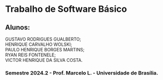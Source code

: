 # Trabalho de Software Básico

## Alunos:
GUSTAVO RODRIGUES GUALBERTO; \
HENRIQUE CARVALHO WOLSKI;\
PAULO HENRIQUE BORGES MARTINS;\
RYAN REIS FONTENELE;\
VICTOR HENRIQUE DA SILVA COSTA.

### Semestre 2024.2 - Prof. Marcelo L. - Universidade de Brasília.
